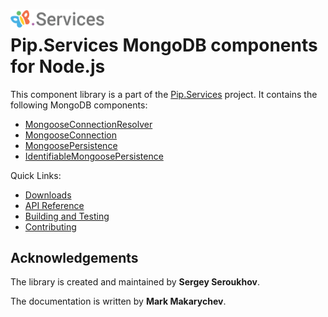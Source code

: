 # <img src="https://github.com/pip-services/pip-services/raw/master/design/Logo.png" alt="Pip.Services Logo" style="max-width:30%"> <br/> Pip.Services MongoDB components for Node.js

This component library is a part of the [Pip.Services](https://github.com/pip-services/pip-services) project.
It contains the following MongoDB components: 
 
 * [MongooseConnectionResolver](https://pip-services3-node.github.io/pip-services3-mongoose-node/classes/connect.mongooseconnectionresolver.html)
 * [MongooseConnection](https://pip-services3-node.github.io/pip-services3-mongoose-node/classes/persistence.mongooseconnection.html)
 * [MongoosePersistence](https://pip-services3-node.github.io/pip-services3-mongoose-node/classes/persistence.mongoosepersistence.html)
 * [IdentifiableMongoosePersistence](https://pip-services3-node.github.io/pip-services3-mongoose-node/classes/persistence.identifiablemongoosepersistence.html)

Quick Links:

* [Downloads](https://github.com/pip-services3-node/pip-services3-mongoose-node/blob/master/docs/Downloads.md)
* [API Reference](https://pip-services3-node.github.io/pip-services3-mongoose-node/globals.html)
* [Building and Testing](https://github.com/pip-services3-node/pip-services3-mongoose-node/blob/master/docs/Development.md)
* [Contributing](https://github.com/pip-services3-node/pip-services3-mongoose-node/blob/master/docs/Development.md#contrib)

## Acknowledgements

The library is created and maintained by **Sergey Seroukhov**.

The documentation is written by **Mark Makarychev**.
